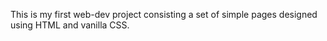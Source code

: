This is my first web-dev project consisting a set of simple pages designed using HTML and vanilla CSS.
